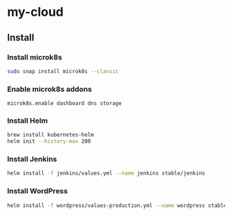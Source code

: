 # my-cloud

## Install

### Install microk8s

```sh
sudo snap install microk8s --classic
```

### Enable microk8s addons
```
microk8s.enable dashboard dns storage
```

### Install Helm

```sh
brew install kubernetes-helm
helm init --history-max 200
```

### Install Jenkins

```sh
helm install -f jenkins/values.yml --name jenkins stable/jenkins
```

### Install WordPress

```sh
helm install -f wordpress/values-production.yml --name wordpress stable/wordpress
```
